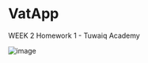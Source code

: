 # VatApp

WEEK 2 Homework 1 - Tuwaiq Academy

![image](https://user-images.githubusercontent.com/109922953/183348241-ee71e016-f508-4c21-b84d-93bc35611202.png)
